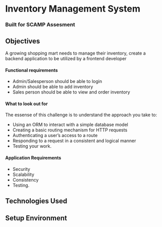 # Inventory Management System

### Built for SCAMP Assesment

## Objectives

A growing shopping mart needs to manage their inventory, create a backend application to be utilized by a frontend developer

#### Functional requirements

-   Admin/Salesperson should be able to login
-   Admin should be able to add inventory
-   Sales person should be able to view and order inventory

#### What to look out for

The essense of this challenge is to understand the approach you take to:

-   Using an ORM to interact with a simple database model
-   Creating a basic routing mechanism for HTTP requests
-   Authenticating a user’s access to a route
-   Responding to a request in a consistent and logical manner
-   Testing your work.

#### Application Requirements

-   Security
-   Scalability
-   Consistency
-   Testing.

## Technologies Used

## Setup Environment
